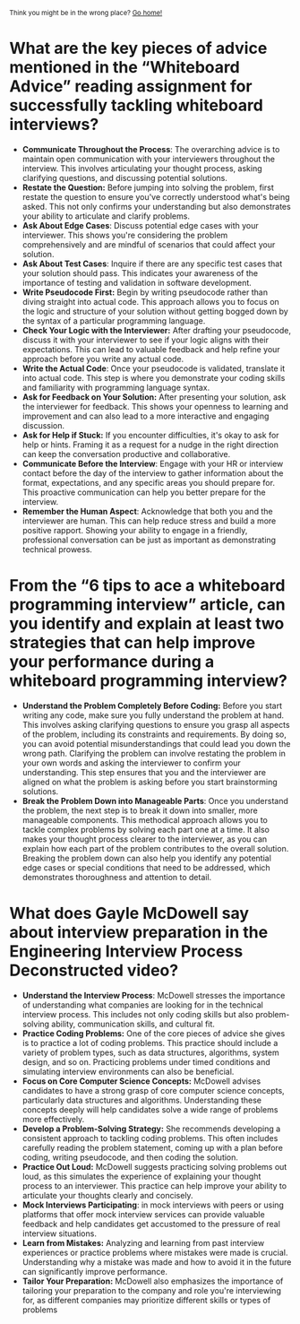 <sub>Think you might be in the wrong place? [Go home!](../README.md)</sub>

# What are the key pieces of advice mentioned in the “Whiteboard Advice” reading assignment for successfully tackling whiteboard interviews?

* __Communicate Throughout the Process__: The overarching advice is to maintain open communication with your interviewers throughout the interview. This involves articulating your thought process, asking clarifying questions, and discussing potential solutions.
* __Restate the Question:__ Before jumping into solving the problem, first restate the question to ensure you've correctly understood what's being asked. This not only confirms your understanding but also demonstrates your ability to articulate and clarify problems.
* __Ask About Edge Cases__: Discuss potential edge cases with your interviewer. This shows you're considering the problem comprehensively and are mindful of scenarios that could affect your solution.
* __Ask About Test Cases__: Inquire if there are any specific test cases that your solution should pass. This indicates your awareness of the importance of testing and validation in software development.
* __Write Pseudocode First:__ Begin by writing pseudocode rather than diving straight into actual code. This approach allows you to focus on the logic and structure of your solution without getting bogged down by the syntax of a particular programming language.
* __Check Your Logic with the Interviewer:__ After drafting your pseudocode, discuss it with your interviewer to see if your logic aligns with their expectations. This can lead to valuable feedback and help refine your approach before you write any actual code.
* __Write the Actual Code__: Once your pseudocode is validated, translate it into actual code. This step is where you demonstrate your coding skills and familiarity with programming language syntax.
* __Ask for Feedback on Your Solution:__ After presenting your solution, ask the interviewer for feedback. This shows your openness to learning and improvement and can also lead to a more interactive and engaging discussion.
* __Ask for Help if Stuck:__ If you encounter difficulties, it's okay to ask for help or hints. Framing it as a request for a nudge in the right direction can keep the conversation productive and collaborative.
* __Communicate Before the Interview__: Engage with your HR or interview contact before the day of the interview to gather information about the format, expectations, and any specific areas you should prepare for. This proactive communication can help you better prepare for the interview.
* __Remember the Human Aspect__: Acknowledge that both you and the interviewer are human. This can help reduce stress and build a more positive rapport. Showing your ability to engage in a friendly, professional conversation can be just as important as demonstrating technical prowess.

# From the “6 tips to ace a whiteboard programming interview” article, can you identify and explain at least two strategies that can help improve your performance during a whiteboard programming interview?

* __Understand the Problem Completely Before Coding:__ Before you start writing any code, make sure you fully understand the problem at hand. This involves asking clarifying questions to ensure you grasp all aspects of the problem, including its constraints and requirements. By doing so, you can avoid potential misunderstandings that could lead you down the wrong path. Clarifying the problem can involve restating the problem in your own words and asking the interviewer to confirm your understanding. This step ensures that you and the interviewer are aligned on what the problem is asking before you start brainstorming solutions.
* __Break the Problem Down into Manageable Parts__: Once you understand the problem, the next step is to break it down into smaller, more manageable components. This methodical approach allows you to tackle complex problems by solving each part one at a time. It also makes your thought process clearer to the interviewer, as you can explain how each part of the problem contributes to the overall solution. Breaking the problem down can also help you identify any potential edge cases or special conditions that need to be addressed, which demonstrates thoroughness and attention to detail.

# What does Gayle McDowell say about interview preparation in the Engineering Interview Process Deconstructed video?

* __Understand the Interview Process__: McDowell stresses the importance of understanding what companies are looking for in the technical interview process. This includes not only coding skills but also problem-solving ability, communication skills, and cultural fit.
* __Practice Coding Problems:__ One of the core pieces of advice she gives is to practice a lot of coding problems. This practice should include a variety of problem types, such as data structures, algorithms, system design, and so on. Practicing problems under timed conditions and simulating interview environments can also be beneficial.
* __Focus on Core Computer Science Concepts:__ McDowell advises candidates to have a strong grasp of core computer science concepts, particularly data structures and algorithms. Understanding these concepts deeply will help candidates solve a wide range of problems more effectively.
* __Develop a Problem-Solving Strategy:__ She recommends developing a consistent approach to tackling coding problems. This often includes carefully reading the problem statement, coming up with a plan before coding, writing pseudocode, and then coding the solution.
* __Practice Out Loud:__ McDowell suggests practicing solving problems out loud, as this simulates the experience of explaining your thought process to an interviewer. This practice can help improve your ability to articulate your thoughts clearly and concisely.
* __Mock Interviews Participating__: in mock interviews with peers or using platforms that offer mock interview services can provide valuable feedback and help candidates get accustomed to the pressure of real interview situations.
* __Learn from Mistakes:__ Analyzing and learning from past interview experiences or practice problems where mistakes were made is crucial. Understanding why a mistake was made and how to avoid it in the future can significantly improve performance.
* __Tailor Your Preparation:__ McDowell also emphasizes the importance of tailoring your preparation to the company and role you're interviewing for, as different companies may prioritize different skills or types of problems

